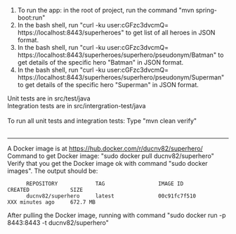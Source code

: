 1.  To run the app: in the root of project, run the command "mvn spring-boot:run"
2.  In the bash shell, run "curl -ku user:cGFzc3dvcmQ= https://localhost:8443/superheroes" to get list of all heroes in JSON format.
3.  In the bash shell, run "curl -ku user:cGFzc3dvcmQ= https://localhost:8443/superheroes/superhero/pseudonym/Batman" to get details of the specific hero "Batman" in JSON format.
3.  In the bash shell, run "curl -ku user:cGFzc3dvcmQ= https://localhost:8443/superheroes/superhero/pseudonym/Superman" to get details of the specific hero "Superman" in JSON format.

Unit tests are in src/test/java <br/>
Integration tests are in src/intergration-test/java <br/><br/>
To run all unit tests and integration tests: Type "mvn clean verify" <br/><br/>

-----------------------------------------------------------------------------------------

A Docker image is at <https://hub.docker.com/r/ducnv82/superhero/> <br/>
Command to get Docker image: "sudo docker pull ducnv82/superhero" <br/>
Verify that you get the Docker image ok with command "sudo docker images". The output should be: <br/>
	
          REPOSITORY            TAG                 IMAGE ID            CREATED             SIZE
          ducnv82/superhero     latest              00c91fc7f510        XXX minutes ago     672.7 MB

After pulling the Docker image, running with command "sudo docker run -p 8443:8443 -t ducnv82/superhero"
